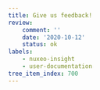 ```yaml
---
title: Give us feedback!
review:
    comment: ''
    date: '2020-10-12'
    status: ok
labels:
    - nuxeo-insight
    - user-documentation
tree_item_index: 700
---
```



<iframe style="overflow:hidden;height:calc(100vh - 224px);width:100%" height="90vh" width="100%" frameBorder="0" outline="none"  sfrc="https://roadmap.prodpad.com/c6b16c98-01ad-11eb-a784-0288f735e5b9"
srcdoc='<div data-pp-cfpw-widget="3404c322-0338-11eb-b9fa-06df22ffaf6f" data-env="prod" data-static="false"></div><script async="true" type="text/javascript">(function(d,id){var js,h = d.getElementsByTagName("head")[0];if (d.getElementById(id)) return;js=d.createElement("script"); js.id = id;js.src="https://widget.prodpad.com/customer_feedback_portal_app/portal_widget/sdk.js";h.appendChild(js);}(document,"prodpad-cfpwjs"));</script>'  >
</iframe>
